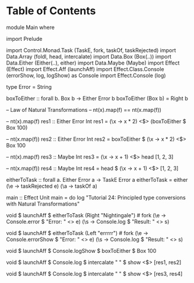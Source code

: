 
# Table of Contents



module Main where

import Prelude

import Control.Monad.Task (TaskE, fork, taskOf, taskRejected)
import Data.Array (foldl, head, intercalate)
import Data.Box (Box(..))
import Data.Either (Either(..), either)
import Data.Maybe (Maybe)
import Effect (Effect)
import Effect.Aff (launchAff)
import Effect.Class.Console (errorShow, log, logShow) as Console
import Effect.Console (log)

type Error = String

boxToEither :: forall b. Box b -> Either Error b
boxToEither (Box b) = Right b

&#x2013; Law of Natural Transformations
&#x2013; nt(x).map(f) == nt(x.map(f))

&#x2013; nt(x).map(f)
res1 :: Either Error Int
res1 = (\x -> x \* 2) <$> (boxToEither $ Box 100)

&#x2013; nt(x.map(f))
res2 :: Either Error Int
res2 = boxToEither $ (\x -> x \* 2) <$> Box 100

&#x2013; nt(x).map(f)
res3 :: Maybe Int
res3 = (\x -> x + 1) <$> head [1, 2, 3]

&#x2013; nt(x.map(f))
res4 :: Maybe Int
res4 = head $ (\x -> x + 1) <$> [1, 2, 3]

eitherToTask :: forall a. Either Error a -> TaskE Error a
eitherToTask = either (\e -> taskRejected e) (\a -> taskOf a)

main :: Effect Unit
main = do
  log "Tutorial 24: Principled type conversions with Natural Transformations"

void $ launchAff $
  eitherToTask (Right "Nightingale") #
  fork (\e -> Console.error $ "Error: " <> e) (\s -> Console.log $ "Result: " <> s)

void $ launchAff $
  eitherToTask (Left "errrrr") #
  fork (\e -> Console.errorShow $ "Error: " <> e) (\s -> Console.log $ "Result: " <> s)

void $ launchAff $
    Console.logShow $ boxToEither $ Box 100

void $ launchAff $
  Console.log $ intercalate " " $ show <$> [res1, res2]

void $ launchAff $
  Console.log $ intercalate " " $ show <$> [res3, res4]

